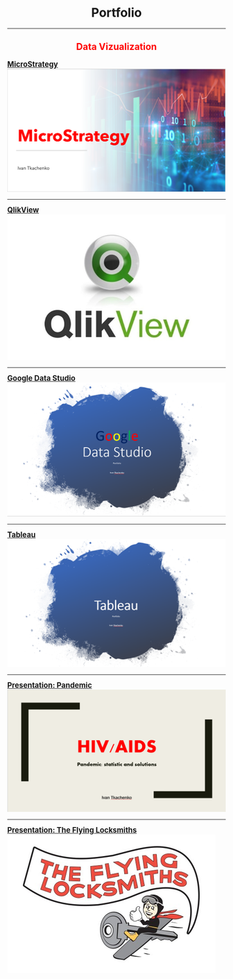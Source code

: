 <h1 style="text-align: center;"><span style="color= blue;"><strong>Portfolio</strong></span></h1>

---
<h2 style="text-align: center;"><span style="color: red;"><strong>Data Vizualization</strong></span></h2>


<strong><span style="font-size:120%">[MicroStrategy](pdf/Mic.pdf)</span></strong>
<img src="images/M.PNG"/>

---
<strong><span style="font-size:120%">[QlikView](/pdf/Qlik.pdf)</span></strong>
<img src="images/Qlik.jpg"/>

---
<strong><span style="font-size:120%">[Google Data Studio](/pdf/Google1.pdf)</span></strong>
<img src="images/Google.PNG"/>

---
<strong><span style="font-size:120%">[Tableau](/pdf/Tableau.pdf)</span></strong>
<img src="images/Tab.PNG"/>

---
<strong><span style="font-size:120%">[Presentation: Pandemic](/pdf/Pan.pdf)</span></strong>
<img src="images/HIV.PNG"/>

---
<strong><span style="font-size:120%">[Presentation: The Flying Locksmiths](/pdf/Lock.pdf)</span></strong>
<img src="images/Lock2.png"/>








